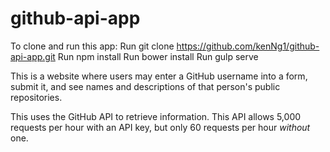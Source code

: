 # github-api-app

To clone and run this app:
Run git clone https://github.com/kenNg1/github-api-app.git
Run npm install
Run bower install
Run gulp serve

This is a website where users may enter a GitHub username into a form, submit it, and see names and descriptions of that person's public repositories.

This uses the GitHub API to retrieve information. This API allows 5,000 requests per hour with an API key, but only 60 requests per hour _without_ one.
